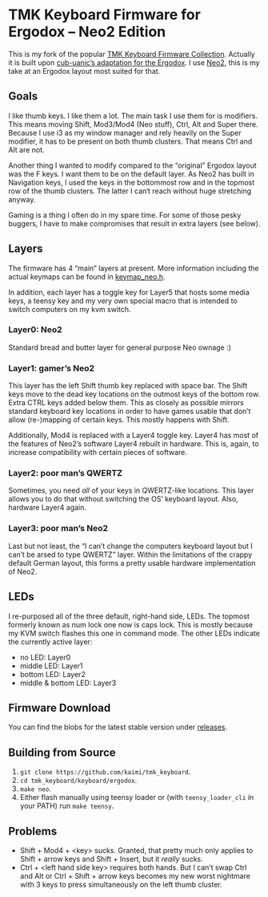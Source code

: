 TMK Keyboard Firmware for Ergodox – Neo2 Edition
================================================

This is my fork of the popular [TMK Keyboard Firmware 
Collection](https://github.com/tmk/tmk_keyboard). Actually it is built upon 
[cub-uanic’s adaptation for the 
Ergodox](https://github.com/cub-uanic/tmk_keyboard/tree/cub_layout/keyboard/ergodox). 
I use [Neo2](http://neo-layout.org), this is my take at an Ergodox layout most 
suited for that.

Goals
-----

I like thumb keys. I like them a lot. The main task I use them for is modifiers. 
This means moving Shift, Mod3/Mod4 (Neo stuff), Ctrl, Alt and Super there. 
Because I use i3 as my window manager and rely heavily on the Super modifier, it 
has to be present on both thumb clusters. That means Ctrl and Alt are not.

Another thing I wanted to modify compared to the “original” Ergodox layout was 
the F keys. I want them to be on the default layer. As Neo2 has built in 
Navigation keys, I used the keys in the bottommost row and in the topmost row of 
the thumb clusters. The latter I can‘t reach without huge stretching anyway.

Gaming is a thing I often do in my spare time. For some of those pesky buggers, 
I have to make compromises that result in extra layers (see below).

Layers
------

The firmware has 4 “main” layers at present. More information including the 
actual keymaps can be found in [keymap_neo.h](keyboard/ergodox/keymap_neo.h).

In addition, each layer has a toggle key for Layer5 that hosts some media keys, 
a teensy key and my very own special macro that is intended to switch computers 
on my kvm switch.

### Layer0: Neo2 ###

Standard bread and butter layer for general purpose Neo ownage :)

### Layer1: gamer’s Neo2 ###

This layer has the left Shift thumb key replaced with space bar. The Shift keys 
move to the dead key locations on the outmost keys of the bottom row. Extra CTRL 
keys added below them. This as closely as possible mirrors standard keyboard key 
locations in order to have games usable that don’t allow (re-)mapping of certain 
keys. This mostly happens with Shift.

Additionally, Mod4 is replaced with a Layer4 toggle key. Layer4 has most of the 
features of Neo2’s software Layer4 rebuilt in hardware. This is, again, to 
increase compatibility with certain pieces of software.

### Layer2: poor man’s QWERTZ ###

Sometimes, you need _all_ of your keys in QWERTZ-like locations. This layer 
allows you to do that without switching the OS’ keyboard layout. Also, hardware 
Layer4 again.

### Layer3: poor man’s Neo2 ###

Last but not least, the “I can’t change the computers keyboard layout but I 
can’t be arsed to type QWERTZ” layer. Within the limitations of the crappy 
default German layout, this forms a pretty usable hardware implementation of 
Neo2.

LEDs
----

I re-purposed all of the three default, right-hand side, LEDs. The topmost 
formerly known as num lock one now is caps lock. This is mostly because my KVM 
switch flashes this one in command mode. The other LEDs indicate the currently 
active layer:

- no LED: Layer0
- middle LED: Layer1
- bottom LED: Layer2
- middle & bottom LED: Layer3

Firmware Download
-----------------

You can find the blobs for the latest stable version under 
[releases](https://github.com/kaimi/tmk_keyboard/releases).

Building from Source
--------------------

1. `git clone https://github.com/kaimi/tmk_keyboard`.
2. `cd tmk_keyboard/keyboard/ergodox`.
3. `make neo`.
4. Either flash manually using teensy loader or (with `teensy_loader_cli` in 
   your PATH) run `make teensy`.

Problems
--------

- Shift + Mod4 + \<key\> sucks. Granted, that pretty much only applies to Shift 
  \+ arrow keys and Shift + Insert, but it _really_ sucks.
- Ctrl + \<left hand side key\> requires both hands. But I can’t swap Ctrl and 
  Alt or Ctrl + Shift + arrow keys becomes my new worst nightmare with 3 keys to 
  press simultaneously on the left thumb cluster.
